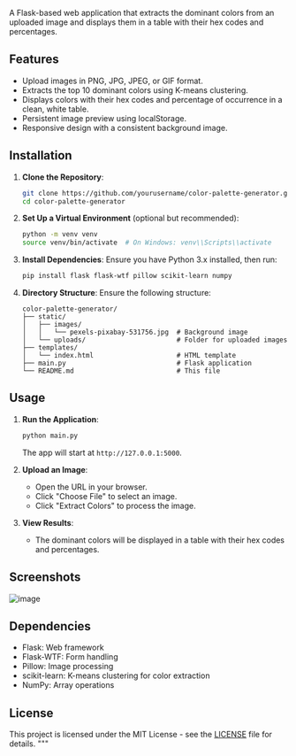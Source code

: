 

A Flask-based web application that extracts the dominant colors from an uploaded image and displays them in a table with their hex codes and percentages.

## Features
- Upload images in PNG, JPG, JPEG, or GIF format.
- Extracts the top 10 dominant colors using K-means clustering.
- Displays colors with their hex codes and percentage of occurrence in a clean, white table.
- Persistent image preview using localStorage.
- Responsive design with a consistent background image.

## Installation

1. **Clone the Repository**:
   ```bash
   git clone https://github.com/yourusername/color-palette-generator.git
   cd color-palette-generator
   ```

2. **Set Up a Virtual Environment** (optional but recommended):
   ```bash
   python -m venv venv
   source venv/bin/activate  # On Windows: venv\\Scripts\\activate
   ```

3. **Install Dependencies**:
   Ensure you have Python 3.x installed, then run:
   ```bash
   pip install flask flask-wtf pillow scikit-learn numpy
   ```

4. **Directory Structure**:
   Ensure the following structure:
   ```
   color-palette-generator/
   ├── static/
   │   ├── images/
   │   │   └── pexels-pixabay-531756.jpg  # Background image
   │   └── uploads/                       # Folder for uploaded images
   ├── templates/
   │   └── index.html                     # HTML template
   ├── main.py                            # Flask application
   └── README.md                          # This file
   ```

## Usage

1. **Run the Application**:
   ```bash
   python main.py
   ```
   The app will start at `http://127.0.0.1:5000`.

2. **Upload an Image**:
   - Open the URL in your browser.
   - Click "Choose File" to select an image.
   - Click "Extract Colors" to process the image.

3. **View Results**:
   - The dominant colors will be displayed in a table with their hex codes and percentages.

## Screenshots

![image](https://github.com/user-attachments/assets/d1c14839-b990-44a5-9f39-cf2eb8a64501)


## Dependencies
- Flask: Web framework
- Flask-WTF: Form handling
- Pillow: Image processing
- scikit-learn: K-means clustering for color extraction
- NumPy: Array operations

## License
This project is licensed under the MIT License - see the [LICENSE](LICENSE) file for details.
"""

    
